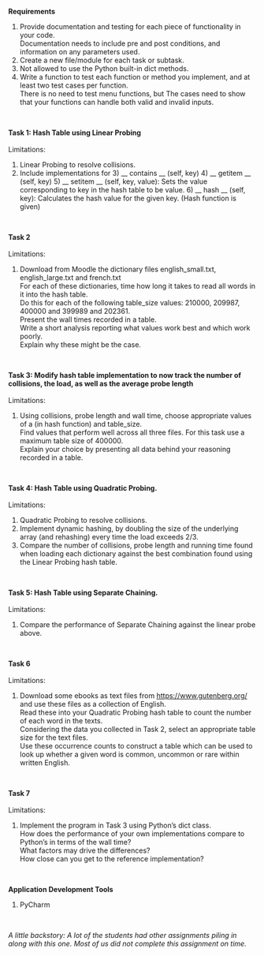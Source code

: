 **Requirements**
1. Provide documentation and testing for each piece of functionality in your code. 
<br />Documentation needs to include pre and post conditions, and information on any parameters used.
2. Create a new file/module for each task or subtask.
3. Not allowed to use the Python built-in dict methods.
4. Write a function to test each function or method you implement, and at least two test cases per function. 
<br />There is no need to test menu functions, but The cases need to show that your functions can handle both valid 
and invalid inputs.

<br />

**Task 1: Hash Table using Linear Probing**
<br /><br />Limitations: 
1. Linear Probing to resolve collisions.
2. Include implementations for 
	3) __ contains __ (self, key)
	4) __ getitem __ (self, key)
	5) __ setitem __ (self, key, value):  Sets the value corresponding to key in the hash table to be value.
	6) __ hash __ (self, key):  Calculates the hash value for the given key. (Hash function is given)

<br />

**Task 2**
<br /><br />Limitations:
1. Download from Moodle the dictionary files english_small.txt, english_large.txt and french.txt
<br />For each of these dictionaries, time how long it takes to read all words in it into the hash table.
<br />Do this for each of the following table_size values: 210000, 209987, 400000 and 399989 and 202361.
<br /> Present the wall times recorded in a table.
<br />Write a short analysis reporting what values work best and which work poorly. 
<br />Explain why these might be the case.

<br />

**Task 3: Modify hash table implementation to now track the number of collisions, the load, 
as well as the average probe length**
<br /><br />Limitations:
1. Using collisions, probe length and wall time, choose appropriate values of a (in hash function) and table_size.
<br /> Find values that perform well across all three files. For this task use a maximum table size of 400000.
<br />Explain your choice by presenting all data behind your reasoning recorded in a table.

<br />

**Task 4: Hash Table using Quadratic Probing.**
<br /><br />Limitations:
1. Quadratic Probing to resolve collisions.
2. Implement dynamic hashing, by doubling the size of the underlying array (and rehashing) every time 
the load exceeds 2/3.
3. Compare the number of collisions, probe length and running time found when loading each dictionary against 
the best combination found using the Linear Probing hash table.

<br />

**Task 5: Hash Table using Separate Chaining.**
<br /><br />Limitations:
1. Compare the performance of Separate Chaining against the linear probe above.

<br />

**Task 6**
<br /><br />Limitations:
1. Download some ebooks as text files from https://www.gutenberg.org/ and use these files as a collection of English.
<br />Read these into your Quadratic Probing hash table to count the number of each word in the texts.
<br />Considering the data you collected in Task 2, select an appropriate table size for the text files.
<br />Use these occurrence counts to construct a table which can be used to look up whether a given word is
common, uncommon or rare within written English.

<br />

**Task 7**
<br /><br />Limitations:
1. Implement the program in Task 3 using Python’s dict class.
<br />How does the performance of your own implementations compare to Python’s in terms of the wall time?
<br />What factors may drive the differences?
<br />How close can you get to the reference implementation?

<br />

**Application Development Tools**
1. PyCharm

<br />

<i>A little backstory:
A lot of the students had other assignments piling in along with this one. 
Most of us did not complete this assignment on time.</i>
